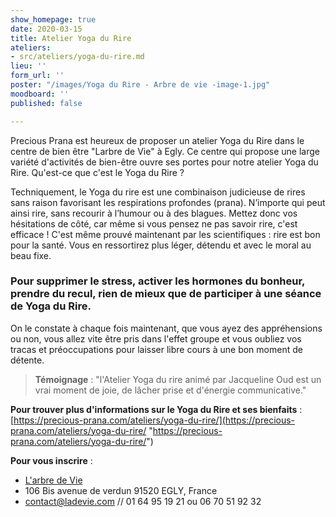 ```yaml
---
show_homepage: true
date: 2020-03-15
title: Atelier Yoga du Rire
ateliers:
- src/ateliers/yoga-du-rire.md
lieu: ''
form_url: ''
poster: "/images/Yoga du Rire - Arbre de vie -image-1.jpg"
moodboard: ''
published: false

---
```

Precious Prana est heureux de proposer un atelier Yoga du Rire dans le centre de bien être "Larbre de Vie" à Egly. Ce centre qui propose une large variété d'activités de bien-être ouvre ses portes pour notre atelier Yoga du Rire.  Qu'est-ce que c'est le Yoga du Rire ?

Techniquement, le Yoga du rire est une combinaison judicieuse de rires sans raison favorisant les respirations profondes (prana). N’importe qui peut ainsi rire, sans recourir à l’humour ou à des blagues. Mettez donc vos hésitations de côté, car même si vous pensez ne pas savoir rire, c'est efficace ! C'est même prouvé maintenant par les scientifiques : rire est bon pour la santé. Vous en ressortirez plus léger, détendu et avec le moral au beau fixe.

### Pour supprimer le stress, activer les hormones du bonheur, prendre du recul, rien de mieux que de participer à une séance de Yoga du Rire.

On le constate à chaque fois maintenant, que vous ayez des appréhensions ou non, vous allez vite être pris dans l'effet groupe et vous oubliez vos tracas et préoccupations pour laisser libre cours à une bon moment de détente.

> **Témoignage** : "l'Atelier Yoga du rire animé par Jacqueline Oud est un vrai moment de joie, de lâcher prise et d'énergie communicative."

**Pour trouver plus d'informations sur le Yoga du Rire et ses bienfaits** : [https://precious-prana.com/ateliers/yoga-du-rire/](https://precious-prana.com/ateliers/yoga-du-rire/ "https://precious-prana.com/ateliers/yoga-du-rire/")

**Pour vous inscrire** :

* [L'arbre de Vie](https://www.ladevie.com/ "L'arbre de vie site") 
* 106 Bis avenue de verdun 91520 EGLY, France
* contact@ladevie.com // 01 64 95 19 21 ou 06 70 51 92 32